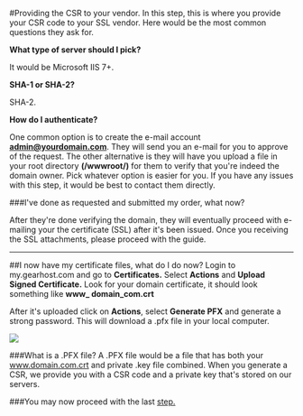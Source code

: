 #Providing the CSR to your vendor.
In this step, this is where you provide your CSR code to your SSL vendor. Here would be the most common questions they ask for. 

**What type of server should I pick?**

It would be Microsoft IIS 7+.

**SHA-1 or SHA-2?** 

SHA-2.

**How do I authenticate?**

One common option is to create the e-mail account **admin@yourdomain.com**. They will send you an e-mail for you to approve of the request. The other alternative is they will have you upload a file in your root directory 
**(/wwwroot/)** for them to verify that you're indeed the domain owner. Pick whatever option is easier for you. If you have any issues with this step, it would be best to contact them directly. 

###I've done as requested and submitted my order, what now?

After they're done verifying the domain, they will eventually proceed with e-mailing your the certificate (SSL) after it's been issued. Once you receiving the SSL attachments, please proceed with the guide.

----------


##I now have my certificate files, what do I do now?
Login to my.gearhost.com and go to **Certificates.** Select **Actions** and **Upload Signed Certificate.**
Look for your domain certificate, it should look something like **www_ domain_com.crt** 

After it's uploaded click on **Actions**, select **Generate PFX** and generate a strong password. This will download a .pfx file in your local computer. 

<img src="https://raw.githubusercontent.com/GearHost/docs/master/Images/csr2.png" />

###What is a .PFX file?
A .PFX file would be a file that has both your www.domain.com.crt and private .key file combined. When you generate a CSR, we provide you with a CSR code and a private key that's stored on our servers.

###You may now proceed with the last [step.](http://example.org)